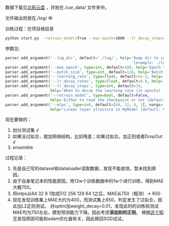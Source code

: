 数据下载见[北航云盘](https://bhpan.buaa.edu.cn:443/link/3198637693396F7805FC058A54AC9A8A) ，并放在./car_data/ 文件夹中。

文件输出将放在./log/ 中

训练过程：在项目根目录
~~~bash
python start.py --retrain_model=True --max_epoch=1000 --lr_decay_steps=100 --batch_size 512 --mlps 512 256 128 64 1
~~~

参数见:
```python
parser.add_argument('--log_dir', default='./log/', help='Dump dir to save model checkpoint or log '
                                                        '[example: ./log/]')
parser.add_argument('--max_epoch', type=int, default=100, help='Epoch to run [default: 100]')
parser.add_argument('--batch_size', type=int, default=128, help='Batch Size during training')
parser.add_argument('--learning_rate', type=float, default=1e-3, help='Initial learning rate [default: 0.001]')
parser.add_argument('--lr_decay_rates', type=float, default=0.8, help='Decay rates for lr decay [default: 0.8]')
parser.add_argument('--lr_decay_steps', type=int, default=10,
                    help='When to decay the learning rate (in epochs) [default: 10]')
parser.add_argument('--retrain_model', type=bool, default=False,
                    help='Either to read the checkpoint or not [default: False]')
parser.add_argument('--mlps', type=int, default=[64, 32, 8, 1], nargs='+',
                    help='Linear layer structure in MyModel [default: 64 32 8 1]]')
```

现在要做的：
1. 划分测试集 √
2. 如果没过拟合，就加网络结构，比如残差；如果过拟合，加正则或者DropOut √
3. ensemble

过程记录：
1. 先是自己写的dataset和dataloader读取数据，发现不能收敛。暂未找到原因。
2. 由于自身笔记本的性能原因，用12w个训练数据中的1w个进行训练，得到MAE大概750。
3. 将mlps从64 32 8 1改成512 256 128 64 1之后，MAE从750（粗测）-> 650
4. 现在发现训练集上MAE大约为400，而测试集上650，判定发生了过拟合，因此加L2正则测试。
对optim加weight_decay=0.01，发现此时的训练和测试MAE均为750左右，模型预测能力下降。因此考虑**添加别的正则**。
根据[这个知乎](https://zhuanlan.zhihu.com/p/40814046)发现原因可能和adam优化器有关，因此换回SGD试试。